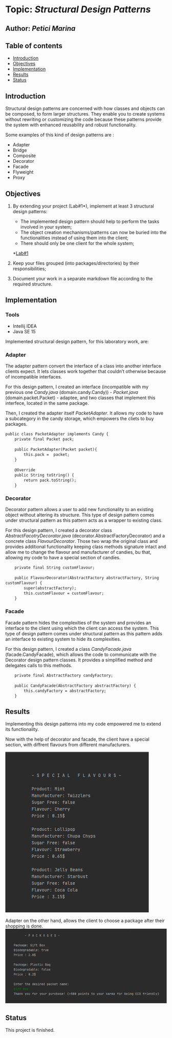# Topic: *Structural Design Patterns*
## Author: *Petici Marina*

## Table of contents
* [Introduction](#introduction)
* [Objectives](#objectives)
* [Implementation](#implementation)
* [Results](#results)
* [Status](#status)

## Introduction

Structural design patterns are concerned with how classes and objects can be composed, to form larger structures. They enable you to create systems without rewriting or customizing the code because these patterns provide the system with enhanced reusability and robust functionality.

Some examples of this kind of design patterns are :

   * Adapter
   * Bridge
   * Composite
   * Decorator
   * Facade
   * Flyweight
   * Proxy
   
## Objectives

1. By extending your project (Lab#1*), implement at least 3 structural design patterns:

    * The implemented design pattern should help to perform the tasks involved in your system;
    * The object creation mechanisms/patterns can now be buried into the functionalities instead of using them into the client;
    * There should only be one client for the whole system;

    *[Lab#1](https://github.com/marina01p/SDTM-Labs/tree/main/Lab%231)
  
2. Keep your files grouped (into packages/directories) by their responsibilities;

3. Document your work in a separate markdown file according to the required structure.


## Implementation

### Tools

* Intellij IDEA
* Java SE 15

Implemented structural design pattern, for this laboratory work, are:

### Adapter

The adapter pattern convert the interface of a class into another interface clients expect. 
It lets classes work together that couldn’t otherwise because of incompatible interfaces.

For this design pattern, I created an interface (incompatible with my previous one *Candy.java* (domain.candy.Candy)) - *Packet.java* (domain.packet.Packet) - adaptee, and two classes that implement this interfece, located in the same package.

Then, I created the adapter itself *PacketAdapter*. It allows my code to have a subcategory in the candy storage, which empowers the cliets to buy packages.

```
public class PacketAdapter implements Candy {
    private final Packet pack;

    public PacketAdapter(Packet packet){
        this.pack =  packet;
    }

    @Override
    public String toString() {
        return pack.toString();
    }
```


### Decorator
Decorator pattern allows a user to add new functionality to an existing object without altering its structure. 
This type of design pattern comes under structural pattern as this pattern acts as a wrapper to existing class.

For this design pattern, I created a decorator class *AbstractFacotryDecorator.java* (decorator.AbstractFactoryDecorator) and a concrete class *FlavourDecorator*. Those two wrap the original class and provides additional functionality keeping class methods signature intact and allow me to change the flavour and manufacturer of candies, bu that, allowing my code to have a special section of candies.

```
    private final String customFlavour;

    public FlavourDecorator(AbstractFactory abstractFactory, String customFlavour) {
        super(abstractFactory);
        this.customFlavour = customFlavour;
    }

```

### Facade
Facade pattern hides the complexities of the system and provides an interface to the client using which the client can access the system. 
This type of design pattern comes under structural pattern as this pattern adds an interface to existing system to hide its complexities.

For this design pattern, I created a class *CandyFacade.java* (facade.CandyFacade), which allows the code to communicate with the Decorator design pattern classes. It provides a simplified method and delegates calls to this methods.

```
    private final AbstractFactory candyFactory;

    public CandyFacade(AbstractFactory abstractFactory) {
        this.candyFactory = abstractFactory;
    }
```
## Results

Implementing this design patterns into my code empowered me to extend its functionality.

Now with the help of decorator and facade, the client have a special section, with diffrent flavours from different manufacturers.

![alt text](https://github.com/marina01p/SDTM-Labs/blob/main/Lab%232/screenshots/screen-01.png)

Adapter on the other hand, allows the client to choose a package after their shopping is done.
![alt text](https://github.com/marina01p/SDTM-Labs/blob/main/Lab%232/screenshots/screen-02.png)


## Status
This project is finished.
